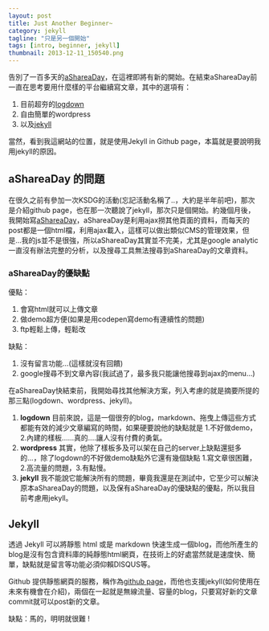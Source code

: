 ```yaml
---
layout: post
title: Just Another Beginner~
category: jekyll
tagline: "只是另一個開始"
tags: [intro, beginner, jekyll]
thumbnail: 2013-12-11_150540.png
---
```


告別了一百多天的[aShareaDay](http://ashareaday.wcc.tw/#2013-11-30)，在這裡即將有新的開始。在結束aShareaDay前一直在思考要用什麼樣的平台繼續寫文章，其中的選項有：
1. 目前超夯的[logdown](http://logdown.com/)
2. 自由簡單的wordpress
3. 以及[jekyll](http://jekyllrb.com/)

當然，看到我這網站的位置，就是使用Jekyll in Github page，本篇就是要說明我用jekyll的原因。
<!-- more -->

## aShareaDay 的問題
在很久之前有參加一次KSDG的活動(忘記活動名稱了..，大約是半年前吧)，那次是介紹github page，也在那一次聽說了jekyll，那次只是個開始。約幾個月後，我開始寫[aShareaDay](http://ashareaday.wcc.tw/)，aShareaDay是利用ajax撈其他頁面的資料，而每天的post都是一個html檔，利用ajax載入，這樣可以做出類似CMS的管理效果，但是...我的js並不是很強，所以aShareaDay其實並不完美，尤其是google analytic一直沒有辦法完整的分析，以及搜尋工具無法搜尋到aShareaDay的文章資料。

### aShareaDay的優缺點
優點：
1. 會寫html就可以上傳文章
2. 做demo超方便(如果是用codepen寫demo有連續性的問題)
3. ftp輕鬆上傳，輕鬆改

缺點：
1. 沒有留言功能...(這樣就沒有回饋)
2. google搜尋不到文章內容(我試過了，最多我只能讓他搜尋到ajax的menu...)

在aShareaDay快結束前，我開始尋找其他解決方案，列入考慮的就是摘要所提的那三點(logdown、wordpress、jekyll)。

1. **logdown**
	目前來說，這是一個很夯的blog，markdown、拖曳上傳這些方式都能有效的減少文章編寫的時間，如果硬要說他的缺點就是 1.不好做demo，2.內建的樣板......真的....讓人沒有付費的勇氣。
2. **wordpress**
	其實，他除了樣板多及可以架在自己的server上缺點還挺多的...，除了logdown的不好做demo缺點外它還有幾個缺點 1.寫文章很困難，2.高流量的問題，3.有點慢。
3. **jekyll**
	我不能說它能解決所有的問題，畢竟我還是在測試中，它至少可以解決原本aShareaDay的問題，以及保有aShareaDay的優缺點的優點，所以我目前考慮用jekyll。

## Jekyll
透過 Jekyll 可以將靜態 html 或是 markdown 快速生成一個blog，而他所產生的blog是沒有包含資料庫的純靜態html網頁，在技術上的好處當然就是速度快、簡單，缺點就是留言等功能必須仰賴DISQUS等。

Github 提供靜態網頁的服務，稱作為[github page](http://pages.github.com/)，而他也支援jekyll(如何使用在未來有機會在介紹)，兩個在一起就是無線流量、容量的blog，只要寫好新的文章commit就可以post新的文章。

缺點：馬的，明明就很難 !
